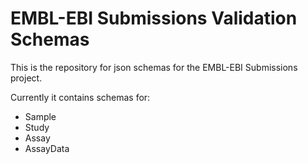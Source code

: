 # EMBL-EBI Submissions Validation Schemas
This is the repository for json schemas for the EMBL-EBI Submissions project.

Currently it contains schemas for:
- Sample
- Study
- Assay
- AssayData
